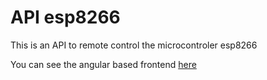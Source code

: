 # API esp8266

This is an API to remote control the microcontroler esp8266

You can see the angular based frontend [here](https://github.com/ttinonin/esp8266-angular-js)

